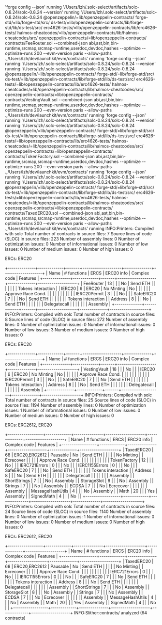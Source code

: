 'forge config --json' running
'/Users/lzh/.solc-select/artifacts/solc-0.8.24/solc-0.8.24 --version' running
'/Users/lzh/.solc-select/artifacts/solc-0.8.24/solc-0.8.24 @openzeppelin/=lib/openzeppelin-contracts/ forge-std/=lib/forge-std/src/ ds-test/=lib/openzeppelin-contracts/lib/forge-std/lib/ds-test/src/ erc4626-tests/=lib/openzeppelin-contracts/lib/erc4626-tests/ halmos-cheatcodes/=lib/openzeppelin-contracts/lib/halmos-cheatcodes/src/ openzeppelin-contracts/=lib/openzeppelin-contracts/ contracts/FeeRouter.sol --combined-json abi,ast,bin,bin-runtime,srcmap,srcmap-runtime,userdoc,devdoc,hashes --optimize --optimize-runs 200 --evm-version paris --allow-paths .,/Users/lzh/dev/launchkit/evm/contracts' running
'forge config --json' running
'/Users/lzh/.solc-select/artifacts/solc-0.8.24/solc-0.8.24 --version' running
'/Users/lzh/.solc-select/artifacts/solc-0.8.24/solc-0.8.24 @openzeppelin/=lib/openzeppelin-contracts/ forge-std/=lib/forge-std/src/ ds-test/=lib/openzeppelin-contracts/lib/forge-std/lib/ds-test/src/ erc4626-tests/=lib/openzeppelin-contracts/lib/erc4626-tests/ halmos-cheatcodes/=lib/openzeppelin-contracts/lib/halmos-cheatcodes/src/ openzeppelin-contracts/=lib/openzeppelin-contracts/ contracts/VestingVault.sol --combined-json abi,ast,bin,bin-runtime,srcmap,srcmap-runtime,userdoc,devdoc,hashes --optimize --optimize-runs 200 --evm-version paris --allow-paths .,/Users/lzh/dev/launchkit/evm/contracts' running
'forge config --json' running
'/Users/lzh/.solc-select/artifacts/solc-0.8.24/solc-0.8.24 --version' running
'/Users/lzh/.solc-select/artifacts/solc-0.8.24/solc-0.8.24 @openzeppelin/=lib/openzeppelin-contracts/ forge-std/=lib/forge-std/src/ ds-test/=lib/openzeppelin-contracts/lib/forge-std/lib/ds-test/src/ erc4626-tests/=lib/openzeppelin-contracts/lib/erc4626-tests/ halmos-cheatcodes/=lib/openzeppelin-contracts/lib/halmos-cheatcodes/src/ openzeppelin-contracts/=lib/openzeppelin-contracts/ contracts/TokenFactory.sol --combined-json abi,ast,bin,bin-runtime,srcmap,srcmap-runtime,userdoc,devdoc,hashes --optimize --optimize-runs 200 --evm-version paris --allow-paths .,/Users/lzh/dev/launchkit/evm/contracts' running
'forge config --json' running
'/Users/lzh/.solc-select/artifacts/solc-0.8.24/solc-0.8.24 --version' running
'/Users/lzh/.solc-select/artifacts/solc-0.8.24/solc-0.8.24 @openzeppelin/=lib/openzeppelin-contracts/ forge-std/=lib/forge-std/src/ ds-test/=lib/openzeppelin-contracts/lib/forge-std/lib/ds-test/src/ erc4626-tests/=lib/openzeppelin-contracts/lib/erc4626-tests/ halmos-cheatcodes/=lib/openzeppelin-contracts/lib/halmos-cheatcodes/src/ openzeppelin-contracts/=lib/openzeppelin-contracts/ contracts/TaxedERC20.sol --combined-json abi,ast,bin,bin-runtime,srcmap,srcmap-runtime,userdoc,devdoc,hashes --optimize --optimize-runs 200 --evm-version paris --allow-paths .,/Users/lzh/dev/launchkit/evm/contracts' running
INFO:Printers:
Compiled with solc
Total number of contracts in source files: 7
Source lines of code (SLOC) in source files: 223
Number of  assembly lines: 0
Number of optimization issues: 0
Number of informational issues: 0
Number of low issues: 0
Number of medium issues: 0
Number of high issues: 0

ERCs: ERC20

+--------------+-------------+-------+--------------------+--------------+--------------------+
| Name         | # functions | ERCS  | ERC20 info         | Complex code | Features           |
+--------------+-------------+-------+--------------------+--------------+--------------------+
| FeeRouter    | 13          |       |                    | No           | Send ETH           |
|              |             |       |                    |              | Tokens interaction |
| IERC20       | 6           | ERC20 | No Minting         | No           |                    |
|              |             |       | Approve Race Cond. |              |                    |
|              |             |       |                    |              |                    |
| IERC20Permit | 3           |       |                    | No           |                    |
| SafeERC20    | 7           |       |                    | No           | Send ETH           |
|              |             |       |                    |              | Tokens interaction |
| Address      | 8           |       |                    | No           | Send ETH           |
|              |             |       |                    |              | Delegatecall       |
|              |             |       |                    |              | Assembly           |
+--------------+-------------+-------+--------------------+--------------+--------------------+
INFO:Printers:
Compiled with solc
Total number of contracts in source files: 8
Source lines of code (SLOC) in source files: 272
Number of  assembly lines: 0
Number of optimization issues: 0
Number of informational issues: 0
Number of low issues: 3
Number of medium issues: 0
Number of high issues: 0

ERCs: ERC20

+--------------+-------------+-------+--------------------+--------------+--------------------+
| Name         | # functions | ERCS  | ERC20 info         | Complex code | Features           |
+--------------+-------------+-------+--------------------+--------------+--------------------+
| VestingVault | 18          |       |                    | No           |                    |
| IERC20       | 6           | ERC20 | No Minting         | No           |                    |
|              |             |       | Approve Race Cond. |              |                    |
|              |             |       |                    |              |                    |
| IERC20Permit | 3           |       |                    | No           |                    |
| SafeERC20    | 7           |       |                    | No           | Send ETH           |
|              |             |       |                    |              | Tokens interaction |
| Address      | 8           |       |                    | No           | Send ETH           |
|              |             |       |                    |              | Delegatecall       |
|              |             |       |                    |              | Assembly           |
+--------------+-------------+-------+--------------------+--------------+--------------------+
INFO:Printers:
Compiled with solc
Total number of contracts in source files: 25
Source lines of code (SLOC) in source files: 1194
Number of  assembly lines: 0
Number of optimization issues: 1
Number of informational issues: 0
Number of low issues: 0
Number of medium issues: 0
Number of high issues: 0

ERCs: ERC2612, ERC20

+------------------+-------------+---------------+--------------------+--------------+--------------------+
| Name             | # functions | ERCS          | ERC20 info         | Complex code | Features           |
+------------------+-------------+---------------+--------------------+--------------+--------------------+
| TaxedERC20       | 68          | ERC20,ERC2612 | Pausable           | No           | Send ETH           |
|                  |             |               | No Minting         |              | Ecrecover          |
|                  |             |               | Approve Race Cond. |              |                    |
|                  |             |               |                    |              |                    |
| TokenFactory     | 12          |               |                    | No           |                    |
| IERC721Errors    | 0           |               |                    | No           |                    |
| IERC1155Errors   | 0           |               |                    | No           |                    |
| SafeERC20        | 7           |               |                    | No           | Send ETH           |
|                  |             |               |                    |              | Tokens interaction |
| Address          | 8           |               |                    | No           | Send ETH           |
|                  |             |               |                    |              | Delegatecall       |
|                  |             |               |                    |              | Assembly           |
| ShortStrings     | 7           |               |                    | No           | Assembly           |
| StorageSlot      | 8           |               |                    | No           | Assembly           |
| Strings          | 7           |               |                    | No           | Assembly           |
| ECDSA            | 7           |               |                    | No           | Ecrecover          |
|                  |             |               |                    |              | Assembly           |
| MessageHashUtils | 4           |               |                    | No           | Assembly           |
| Math             | 20          |               |                    | Yes          | Assembly           |
| SignedMath       | 4           |               |                    | No           |                    |
+------------------+-------------+---------------+--------------------+--------------+--------------------+
INFO:Printers:
Compiled with solc
Total number of contracts in source files: 24
Source lines of code (SLOC) in source files: 1140
Number of  assembly lines: 0
Number of optimization issues: 1
Number of informational issues: 0
Number of low issues: 0
Number of medium issues: 0
Number of high issues: 0

ERCs: ERC2612, ERC20

+------------------+-------------+---------------+--------------------+--------------+--------------------+
| Name             | # functions | ERCS          | ERC20 info         | Complex code | Features           |
+------------------+-------------+---------------+--------------------+--------------+--------------------+
| TaxedERC20       | 68          | ERC20,ERC2612 | Pausable           | No           | Send ETH           |
|                  |             |               | No Minting         |              | Ecrecover          |
|                  |             |               | Approve Race Cond. |              |                    |
|                  |             |               |                    |              |                    |
| IERC721Errors    | 0           |               |                    | No           |                    |
| IERC1155Errors   | 0           |               |                    | No           |                    |
| SafeERC20        | 7           |               |                    | No           | Send ETH           |
|                  |             |               |                    |              | Tokens interaction |
| Address          | 8           |               |                    | No           | Send ETH           |
|                  |             |               |                    |              | Delegatecall       |
|                  |             |               |                    |              | Assembly           |
| ShortStrings     | 7           |               |                    | No           | Assembly           |
| StorageSlot      | 8           |               |                    | No           | Assembly           |
| Strings          | 7           |               |                    | No           | Assembly           |
| ECDSA            | 7           |               |                    | No           | Ecrecover          |
|                  |             |               |                    |              | Assembly           |
| MessageHashUtils | 4           |               |                    | No           | Assembly           |
| Math             | 20          |               |                    | Yes          | Assembly           |
| SignedMath       | 4           |               |                    | No           |                    |
+------------------+-------------+---------------+--------------------+--------------+--------------------+
INFO:Slither:contracts/ analyzed (64 contracts)
